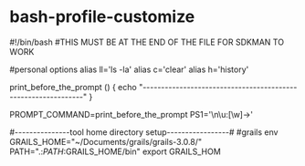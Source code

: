 # bash-profile-customize

#!/bin/bash
#THIS MUST BE AT THE END OF THE FILE FOR SDKMAN TO WORK

#personal options
alias ll='ls -la'
alias c='clear'
alias h='history'

print_before_the_prompt () {
    echo "--------------------------------------------------------------"
}
 
PROMPT_COMMAND=print_before_the_prompt
PS1='\n\u:[\w]->'
    


#---------------tool home directory setup-----------------#
#grails env
GRAILS_HOME="~/Documents/grails/grails-3.0.8/"
PATH=".:$PATH:$GRAILS_HOME/bin"
export GRAILS_HOM
